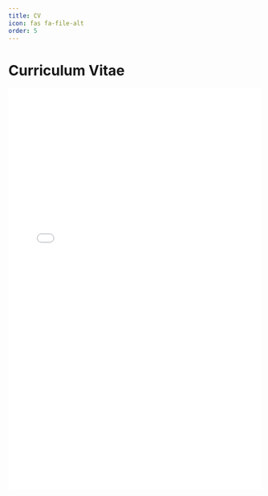 ```yaml
---
title: CV
icon: fas fa-file-alt
order: 5
---
```


# Curriculum Vitae

<embed src="/assets/cv/Hyunjin_Cho.pdf" type="application/pdf" width="100%" height="800px" />